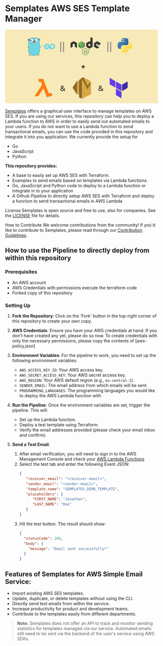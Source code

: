 # Semplates AWS SES Template Manager

![Go, Javascript and Python with AWS Lambda, SES and Terraform](resources/github-image.jpg)


[Semplates](https://semplates.io) offers a graphical user interface to manage templates on AWS SES. If you are using our services, 
this repository can help you to deploy a Lambda function to AWS in order to easily send out automated emails to your users.
If you do not want to use a Lambda function to send transactional emails, you can use the code provided in this repository and integrate it into you application.
We currently provide the setup for 
- Go
- JavaScript
- Python

**This repository provides:**
- A base to easily set up AWS SES with Terraform.
- Examples to send emails based on templates via Lambda functions.
- Go, JavaScript and Python code to deploy to a Lambda function or integrate in to your application
- A Github Pipeline to directly setup AWS SES with Terraform and deploy a function to send transactional emails in AWS Lambda

License
Semplates is open source and free to use, also for companies. See the [LICENSE](LICENSE) file for details.

How to Contribute
We welcome contributions from the community! If you'd like to contribute to Semplates, please read through our [Contribution Guidelines](CONTRIBUTING.md).

## How to use the Pipeline to directly deploy from within this repository

### Prerequisites

- An AWS account
- AWS Credentials with permissions execute the terraform code
- Forked copy of this repository

### Setting Up

1. **Fork the Repository**: Click on the 'Fork' button in the top-right corner of this repository to create your own copy.

2. **AWS Credentials**: Ensure you have your AWS credentials at hand. If you don't have created any yet, please do so now. To create credentials with only the necessary permissions, please copy the contents of [aws-policy.json]

3. **Environment Variables**: For the pipeline to work, you need to set up the following environment variables:
    - `AWS_ACCESS_KEY_ID`: Your AWS access key.
    - `AWS_SECRET_ACCESS_KEY`: Your AWS secret access key.
    - `AWS_REGION`: Your AWS default region (e.g., `eu-central-1`).
    - `SENDER_EMAIL`: The email address from which emails will be sent.
    - `PROGRAMMING_LANGUAGES`: The programming languages you would like to deploy the AWS Lambda function with

4. **Run the Pipeline**: Once the environment variables are set, trigger the pipeline. This will:
    - Set up the Lambda function.
    - Deploy a test template using Terraform.
    - Verify the email addresses provided (please check your email inbox and confirm).

5. **Send a Test Email**: 
   1. After email verification, you will need to sign in to the AWS Management Console and check your [AWS Lambda Functions](https://eu-central-1.console.aws.amazon.com/lambda)
   2. Select the test tab and enter the following Event JSON:
      ```json
      {
         "receiver_email": "<receiver-email>",
         "sender_email": "<sender-email>",
         "template_name": "SEMPLATES_DEMO_TEMPLATE",
         "placeholders": {
            "FIRST_NAME": "Jonathan",
            "LAST_NAME": "Doe"
         }
      }
      ```
   3. Hit the test button. The result should show:
      ```json
      {
        "statusCode": 200,
        "body": {
          "message": "Email sent successfully!"
        }
      }
      ```

## Features of Semplates for AWS Simple Email Service:
- Import existing AWS SES templates.
- Update, duplicate, or delete templates without using the CLI.
- Directly send test emails from within the service.
- Increase productivity for product and development teams.
- Contribute to the templates easily from different departments.

> **Note:** Semplates does not offer an API to track and monitor sending statistics for templates managed via our service. Automated emails still need to be sent via the backend of the user's service using AWS SDKs.


